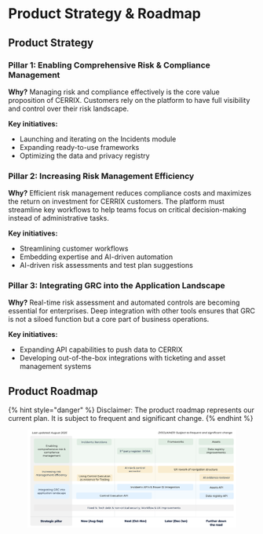 # Product Strategy & Roadmap

## Product Strategy

### Pillar 1: Enabling Comprehensive Risk & Compliance Management

**Why?** Managing risk and compliance effectively is the core value proposition of CERRIX. Customers rely on the platform to have full visibility and control over their risk landscape.

**Key initiatives:**

* Launching and iterating on the Incidents module
* Expanding ready-to-use frameworks
* Optimizing the data and privacy registry

### Pillar 2: Increasing Risk Management Efficiency

**Why?** Efficient risk management reduces compliance costs and maximizes the return on investment for CERRIX customers. The platform must streamline key workflows to help teams focus on critical decision-making instead of administrative tasks.

**Key initiatives:**

* Streamlining customer workflows
* Embedding expertise and AI-driven automation
* AI-driven risk assessments and test plan suggestions

### Pillar 3: Integrating GRC into the Application Landscape

**Why?** Real-time risk assessment and automated controls are becoming essential for enterprises. Deep integration with other tools ensures that GRC is not a siloed function but a core part of business operations.

**Key initiatives:**

* Expanding API capabilities to push data to CERRIX
* Developing out-of-the-box integrations with ticketing and asset management systems

## Product Roadmap

{% hint style="danger" %}
Disclaimer: The product roadmap represents our current plan. It is subject to frequent and significant change.
{% endhint %}

<figure><img src="../.gitbook/assets/image (1) (1).png" alt=""><figcaption></figcaption></figure>

